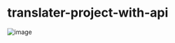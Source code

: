 # translater-project-with-api

![image](https://github.com/ealikan/translater-project-with-api/assets/113925891/65443204-530c-43d6-ac24-c93bb0606301)
